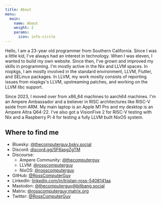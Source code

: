 ```yaml
---
title: About
menu:
  main:
    name: About
    weight: 2
    params:
      icon: info-circle
---
```


Hello, I am a 23-year old programmer from Southern California. Since I was a little kid,
I've always had an interest in technology. When I was eleven, I wanted to build my own website.
Since then, I've grown and improved my skills in programming. I'm mostly active in the Nix and LLVM
spaces. In nixpkgs, I am mostly involved in the standard environment, LLVM, Flutter, and SELinux packages.
In LLVM, my work mostly consists of reporting issues from nixpkgs's LLVM, upstreaming patches, and working
on the LLVM libc support.

Since 2023, I moved over from x86_64 machines to aarch64 machines. I'm an Ampere Ambassador and a
believer in RISC architectures like RISC-V aside from ARM. My main laptop is an Apple M1 Pro and my
desktop is an Ampere Altra Q64-22. I've also got a VisionFive 2 for RISC-V testing with Nix and a
Raspberry Pi 4 for testing a fully LLVM built NixOS system.

## Where to find me

- Bluesky: [@thecomputerguy.bsky.social](https://bsky.app/profile/thecomputerguy.bsky.social)
- Discord: [discord.gg/SF6asgZgTM](https://discord.com/invite/SF6asgZgTM)
- Discourse:
  - Ampere Community: [@thecomputerguy](https://community.amperecomputing.com/u/thecomputerguy/summary)
  - LLVM: [@rosscomputerguy](https://discourse.llvm.org/u/rosscomputerguy/summary)
  - NixOS: [@rosscomputerguy](https://discourse.nixos.org/u/rosscomputerguy/summary)
- GitHub: [@RossComputerGuy](https://github.com/RossComputerGuy)
- LinkedIn: [linkedin.com/in/tristan-ross-5408141aa](https://www.linkedin.com/in/tristan-ross-5408141aa/)
- Mastodon: [@thecomputerguy@bitbang.social](https://bitbang.social/@thecomputerguy)
- Matrix: [@rosscomputerguy:matrix.org](https://matrix.to/#/@rosscomputerguy:matrix.org)
- Twitter: [@RossComputerGuy](https://twitter.com/RossComputerGuy)
